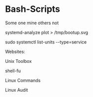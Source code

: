 # Bash-Scripts
Some one mine others not


systemd-analyze plot > /tmp/bootup.svg

sudo systemctl list-units --type=service

Websites:

Unix Toolbox

shell-fu

Linux Commands

Linux Audit
